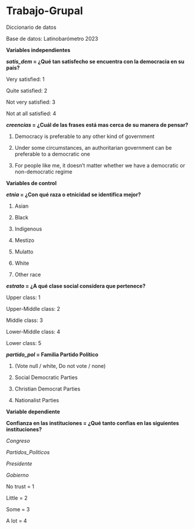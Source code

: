 # Trabajo-Grupal

Diccionario de datos 

Base de datos: Latinobarómetro 2023

**Variables independientes**

***satis_dem* = ¿Qué tan satisfecho se encuentra con la democracia en su país?**

Very satisfied: 1

Quite satisfied: 2

Not very satisfied: 3

Not at all satisfied: 4

***creencias* = ¿Cuál de las frases está mas cerca de su manera de pensar?**

1. Democracy is preferable to any other kind of government 

2. Under some circumstances, an authoritarian government can be preferable to a democratic one 

3. For people like me, it doesn’t matter whether we have a democratic or non-democratic regime 

**Variables de control**

***etnia* = ¿Con qué raza o etnicidad se identifica mejor?**

1. Asian 

2. Black 

3. Indigenous 

4. Mestizo 

5. Mulatto 

6. White 

7. Other race 

***estrato* = ¿A qué clase social considera que pertenece?**

Upper class: 1 

Upper-Middle class: 2

Middle class: 3

Lower-Middle class: 4

Lower class: 5

***partido_pol* = Familia Partido Político** 

1. (Vote null / white, Do not vote / none) 


2. Social Democratic Parties 


3. Christian Democrat Parties 


4. Nationalist Parties 


**Variable dependiente** 

**Confianza en las instituciones = ¿Qué tanto confias en las siguientes instituciones?**

*Congreso*

*Partidos_Politicos*

*Presidente*

*Gobierno*

No trust = 1 
 
Little = 2 
 
Some = 3  
 
A lot = 4



